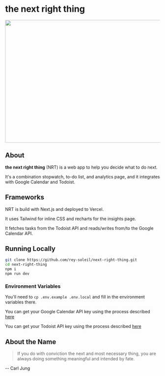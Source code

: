 # the next right thing

<img src="https://github-production-user-asset-6210df.s3.amazonaws.com/68834278/239098242-efcc805b-84ef-4777-b0f1-83023108081d.gif" width="640" height="400"/>

## About
**the next right thing** (NRT) is a web app to help you decide what to do next. 

It's a combination stopwatch, to-do list, and analytics page, and it integrates with Google Calendar and Todoist.

## Frameworks

NRT is build with Next.js and deployed to Vercel.

It uses Tailwind for inline CSS and recharts for the insights page.

It fetches tasks from the Todoist API and reads/writes from/to the Google Calendar API.

## Running Locally

```bash
git clone https://github.com/rey-soleil/next-right-thing.git
cd next-right-thing
npm i
npm run dev
```

### Environment Variables
You'll need to `cp .env.example .env.local` and fill in the environment variables there.

You can get your Google Calendar API key using the process described [here](https://support.google.com/googleapi/answer/6158862?hl=en)

You can get your Todoist API key using the process described [here](https://developer.todoist.com/guides/#developing-with-todoist)

## About the Name

> If you do with conviction the next and most necessary thing, you are always doing something meaningful and intended by fate. 

-- Carl Jung
